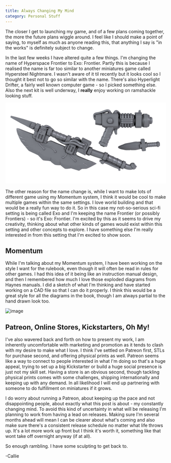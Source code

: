 ```yaml
---
title: Always Changing My Mind
category: Personal Stuff
---
```


The closer I get to launching my game, and of a few plans coming together, the more the future plans wiggle around. I feel like I should make a point of saying, to myself as much as anyone reading this, that anything I say is "in the works" is definitely subject to change.

In the last few weeks I have altered quite a few things. I'm changing the name of Hyperspace Frontier to Exo: Frontier. Partly this is because I realised the name is far too similar to another miniatures game called Hypersteel Nightmare. I wasn't aware of it til recently but it looks cool so I thought it best not to go so similar with the name. There's also Hyperlight Drifter, a fairly well known computer game - so I picked something else. Also the next kit is well underway, I **really** enjoy working on ramshackle looking stuff.

![image](/images/2025/reaver-gubbins.jpg "A 3d render showing a variety of cobbled together weapons")

<!--more-->

The other reason for the name change is, while I want to make lots of different game using my Momentum system, I think it would be cool to make multiple games within the same settings. I love world building and that would be a really fun way to do it. So in this case my not-so-serious sci-fi setting is being called Exo and I'm keeping the name Frontier (or possibly Frontiers) - so it's Exo: Frontier. I'm excited by this as it seems to drive my creativity, thinking about what other kinds of games would exist within this setting and other concepts to explore. I have something else I'm really interested in from this setting that I'm excited to show soon.

## Momentum

While I'm talking about my Momentum system, I have been working on the style I want for the rulebook, even though it will often be read in rules for other games. I had this idea of it being like an instruction manual design, and then I remembered how much I love those exploded diagrams from Haynes manuals. I did a sketch of what I'm thinking and have started working on a CAD file so that I can do it properly. I think this would be a great style for all the diagrams in the book, though I am always partial to the hand drawn look too.

![image](/images/2025/momentum-sketch.jpg "A photo of a sketchbook page, there is a line drawing of an exploded diagram showing a dice constructed of miscellaneous technical parts")

## Patreon, Online Stores, Kickstarters, Oh My!

I've also wavered back and forth on how to present my work, I am inherently uncomfortable with marketing and promotion as it tends to clash with my desire to make what I love. I think I've settled on Patreon first, STLs for purchase second, and offering physical prints as well. Patreon seems like a way to connect to people interested in what I'm doing so that's a huge appeal, trying to set up a big Kickstarter or build a huge social presence is just not my skill set. Having a store is an obvious second, though tackling physical prints comes with some challenges, shipping internationally and keeping up with any demand. In all likelihood I will end up partnering with someone to do fulfillment on miniatures if it grows.

I do worry about running a Patreon, about keeping up the pace and not disappointing people, about exactly what this post is about - my constantly changing mind. To avoid this kind of uncertainty in what will be releasing I'm planning to work from having a lead on releases. Making sure I'm several months ahead will mean I can be clearer about what's coming and also make sure there's a consistent release schedule no matter what life throws up. It's a lot more work up front but I think it's worth it, something like that wont take off overnight anyway (if at all).

So enough rambling. I have some sculpting to get back to.

-Callie